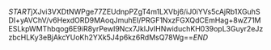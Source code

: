 $START$jXJvi3VXDtNWPge77ZEUdnpPZgT4m1LXVbj6/iJ0iYVs5cAjRb1XGuhSDI+yAVChV/v6HexdORD9MAoqJmuhEI/PRGF1NxzFGXQdCEmHag+8wZ71MESLkpWMThbqog6E9iR8yrPewI9Ncx7JklJvIHNwiduchKH039opL3Guyr2eJzzbcHLKy3eBjAkcYUoKh2YXk5J4p6kz6RdMsQ78Wg==$END$